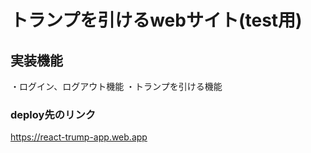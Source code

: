 # トランプを引けるwebサイト(test用)
## 実装機能

・ログイン、ログアウト機能
・トランプを引ける機能

### deploy先のリンク
https://react-trump-app.web.app
